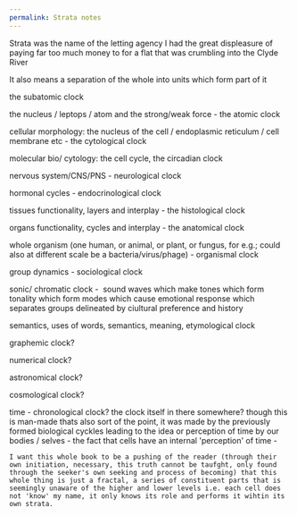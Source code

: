 ```yaml
---
permalink: Strata notes
---
```


Strata was the name of the letting agency I had the great displeasure of paying far too much money to for a flat that was crumbling into the Clyde River

It also means a separation of the whole into units which form part of it

the subatomic clock 

the nucleus / leptops / atom and the strong/weak force - the atomic clock 

cellular morphology: the nucleus of the cell / endoplasmic reticulum / cell membrane etc - the cytological clock

molecular bio/ cytology: the cell cycle, the circadian clock 

nervous system/CNS/PNS - neurological clock

hormonal cycles - endocrinological clock

tissues functionality, layers and interplay - the histological clock 

organs functionality, cycles and interplay - the anatomical clock 

whole organism (one human, or animal, or plant, or fungus, for e.g.; could also at different scale be a bacteria/virus/phage) - organismal clock

group dynamics - sociological clock 

sonic/ chromatic clock -  sound waves which make tones which form tonality which form modes which cause emotional response which separates groups delineated by ciultural preference and history 

semantics, uses of words, semantics, meaning, etymological clock 

graphemic clock?

numerical clock?

astronomical clock?

cosmological clock?

time - chronological clock? the clock itself in there somewhere? though this is man-made thats also sort of the point, it was made by the previously formed biological cyckles leading to the idea or perception of time by our bodies / selves - the fact that cells have an internal 'perception' of time - 

    I want this whole book to be a pushing of the reader (through their own initiation, necessary, this truth cannot be taufght, only found through the seeker's own seeking and process of becoming) that this whole thing is just a fractal, a series of constituent parts that is seemingly unaware of the higher and lower levels i.e. each cell does not 'know' my name, it only knows its role and performs it wihtin its own strata. 
    
